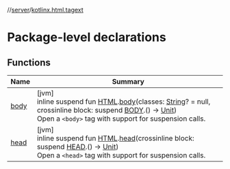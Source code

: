 //[server](../../index.md)/[kotlinx.html.tagext](index.md)

# Package-level declarations

## Functions

| Name | Summary |
|---|---|
| [body](body.md) | [jvm]<br>inline suspend fun [HTML](../../../../packages/server/kotlinx.html/-h-t-m-l/index.md).[body](body.md)(classes: [String](https://kotlinlang.org/api/latest/jvm/stdlib/kotlin/-string/index.html)? = null, crossinline block: suspend [BODY](../../../../packages/server/kotlinx.html/-b-o-d-y/index.md).() -&gt; [Unit](https://kotlinlang.org/api/latest/jvm/stdlib/kotlin/-unit/index.html))<br>Open a `<body>` tag with support for suspension calls. |
| [head](head.md) | [jvm]<br>inline suspend fun [HTML](../../../../packages/server/kotlinx.html/-h-t-m-l/index.md).[head](head.md)(crossinline block: suspend [HEAD](../../../../packages/server/kotlinx.html/-h-e-a-d/index.md).() -&gt; [Unit](https://kotlinlang.org/api/latest/jvm/stdlib/kotlin/-unit/index.html))<br>Open a `<head>` tag with support for suspension calls. |
